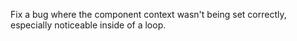Fix a bug where the component context wasn't being set correctly, especially noticeable inside of a loop.
